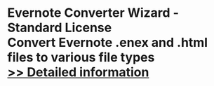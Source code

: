 # Evernote Converter Wizard - Standard License<br />Convert Evernote .enex and .html files to various file types<br />[>> Detailed information](https://secure.shareit.com/shareit/product.html?productid=300799427&affiliateid=200057808)